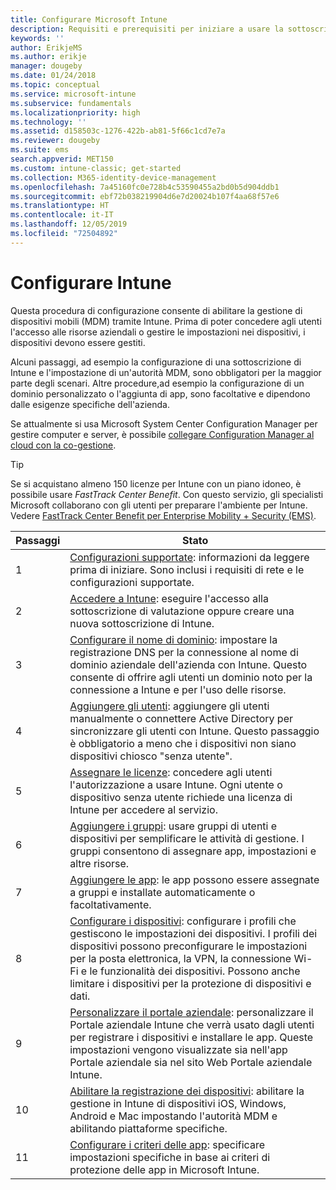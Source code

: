 ```yaml
---
title: Configurare Microsoft Intune
description: Requisiti e prerequisiti per iniziare a usare la sottoscrizione di Intune
keywords: ''
author: ErikjeMS
ms.author: erikje
manager: dougeby
ms.date: 01/24/2018
ms.topic: conceptual
ms.service: microsoft-intune
ms.subservice: fundamentals
ms.localizationpriority: high
ms.technology: ''
ms.assetid: d158503c-1276-422b-ab81-5f66c1cd7e7a
ms.reviewer: dougeby
ms.suite: ems
search.appverid: MET150
ms.custom: intune-classic; get-started
ms.collection: M365-identity-device-management
ms.openlocfilehash: 7a45160fc0e728b4c53590455a2bd0b5d904ddb1
ms.sourcegitcommit: ebf72b038219904d6e7d20024b107f4aa68f57e6
ms.translationtype: HT
ms.contentlocale: it-IT
ms.lasthandoff: 12/05/2019
ms.locfileid: "72504892"
---
```

# <a name="set-up-intune"></a>Configurare Intune

Questa procedura di configurazione consente di abilitare la gestione di dispositivi mobili (MDM) tramite Intune. Prima di poter concedere agli utenti l'accesso alle risorse aziendali o gestire le impostazioni nei dispositivi, i dispositivi devono essere gestiti.

Alcuni passaggi, ad esempio la configurazione di una sottoscrizione di Intune e l'impostazione di un'autorità MDM, sono obbligatori per la maggior parte degli scenari. Altre procedure,ad esempio la configurazione di un dominio personalizzato o l'aggiunta di app, sono facoltative e dipendono dalle esigenze specifiche dell'azienda.

Se attualmente si usa Microsoft System Center Configuration Manager per gestire computer e server, è possibile [collegare Configuration Manager al cloud con la co-gestione](https://docs.microsoft.com/sccm/comanage/overview).

>[!TIP]
>Se si acquistano almeno 150 licenze per Intune con un piano idoneo, è possibile usare *FastTrack Center Benefit*. Con questo servizio, gli specialisti Microsoft collaborano con gli utenti per preparare l'ambiente per Intune. Vedere [FastTrack Center Benefit per Enterprise Mobility + Security (EMS)](https://docs.microsoft.com/enterprise-mobility-security/Solutions/enterprise-mobility-fasttrack-program).



| Passaggi |                                                                                                                       Stato                                                                                                                       |
|-------|----------------------------------------------------------------------------------------------------------------------------------------------------------------------------------------------------------------------------------------------------|
|   1   |                                        [Configurazioni supportate](supported-devices-browsers.md): informazioni da leggere prima di iniziare. Sono inclusi i requisiti di rete e le configurazioni supportate.                                         |
|   2   |                                                                 [Accedere a Intune](account-sign-up.md): eseguire l'accesso alla sottoscrizione di valutazione oppure creare una nuova sottoscrizione di Intune.                                                                  |
|   3   |                [Configurare il nome di dominio](custom-domain-name-configure.md): impostare la registrazione DNS per la connessione al nome di dominio aziendale dell'azienda con Intune. Questo consente di offrire agli utenti un dominio noto per la connessione a Intune e per l'uso delle risorse.                |
|   4   |                                   [Aggiungere gli utenti](users-add.md): aggiungere gli utenti manualmente o connettere Active Directory per sincronizzare gli utenti con Intune. Questo passaggio è obbligatorio a meno che i dispositivi non siano dispositivi chiosco "senza utente".                                    |
|   5   |                                            [Assegnare le licenze](../licenses-assign.md): concedere agli utenti l'autorizzazione a usare Intune. Ogni utente o dispositivo senza utente richiede una licenza di Intune per accedere al servizio.                                             |
|   6   |                                               [Aggiungere i gruppi](../groups-add.md): usare gruppi di utenti e dispositivi per semplificare le attività di gestione. I gruppi consentono di assegnare app, impostazioni e altre risorse.                                                |
|   7   |                                                                        [Aggiungere le app](../apps/apps-add.md): le app possono essere assegnate a gruppi e installate automaticamente o facoltativamente.                                                                         |
|   8   | [Configurare i dispositivi](../configuration/device-profiles.md): configurare i profili che gestiscono le impostazioni dei dispositivi. I profili dei dispositivi possono preconfigurare le impostazioni per la posta elettronica, la VPN, la connessione Wi-Fi e le funzionalità dei dispositivi. Possono anche limitare i dispositivi per la protezione di dispositivi e dati. |
|   9   |       [Personalizzare il portale aziendale](../apps/company-portal-app.md): personalizzare il Portale aziendale Intune che verrà usato dagli utenti per registrare i dispositivi e installare le app. Queste impostazioni vengono visualizzate sia nell'app Portale aziendale sia nel sito Web Portale aziendale Intune.       |
|  10   |                                [Abilitare la registrazione dei dispositivi](mdm-authority-set.md): abilitare la gestione in Intune di dispositivi iOS, Windows, Android e Mac impostando l'autorità MDM e abilitando piattaforme specifiche.                                 |
|  11   |                                                        [Configurare i criteri delle app](../apps/app-protection-policy.md): specificare impostazioni specifiche in base ai criteri di protezione delle app in Microsoft Intune.                                                         |

